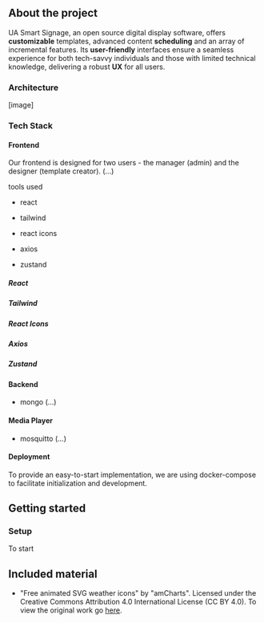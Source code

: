 ## About the project
UA Smart Signage, an open source digital display software, offers **customizable** templates, advanced content **scheduling** and an array of incremental features. 
Its **user-friendly** interfaces ensure a seamless experience for both tech-savvy individuals and those with limited technical knowledge, delivering a robust **UX** for all users.

### Architecture
[image]

### Tech Stack
#### Frontend
Our frontend is designed for two users - the manager (admin) and the designer (template creator).
(...)

tools used

- react

- tailwind

- react icons

- axios

- zustand
##### React
##### Tailwind
##### React Icons
##### Axios
##### Zustand


#### Backend
- mongo (...)
#### Media Player
- mosquitto (...)

#### Deployment
To provide an easy-to-start implementation, we are using docker-compose to facilitate initialization and development.

## Getting started
### Setup
To start 

## Included material

- "Free animated SVG weather icons" by "amCharts". Licensed under the Creative Commons Attribution 4.0 International License (CC BY 4.0). To view the original work go [here](https://www.amcharts.com/free-animated-svg-weather-icons/ "free-animated-svg-weather-icons").
